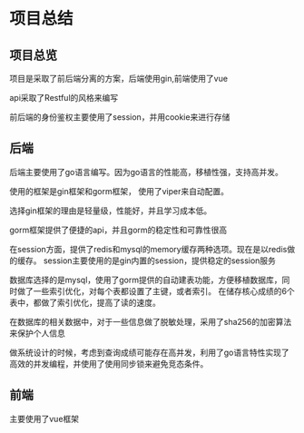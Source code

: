 # 项目总结

## 项目总览

项目是采取了前后端分离的方案，后端使用gin,前端使用了vue

api采取了Restful的风格来编写

前后端的身份鉴权主要使用了session，并用cookie来进行存储

## 后端
 
后端主要使用了go语言编写。因为go语言的性能高，移植性强，支持高并发。

使用的框架是gin框架和gorm框架， 使用了viper来自动配置。

选择gin框架的理由是轻量级，性能好，并且学习成本低。

gorm框架提供了便捷的api，并且gorm的稳定性和可靠性很高

在session方面，提供了redis和mysql的memory缓存两种选项。现在是以redis做的缓存。
session主要使用的是gin内置的session，提供稳定的session服务

数据库选择的是mysql，使用了gorm提供的自动建表功能，方便移植数据库，同时做了一些索引优化，对每个表都设置了主键，或者索引。
在储存核心成绩的6个表中，都做了索引优化，提高了读的速度。

在数据库的相关数据中，对于一些信息做了脱敏处理，采用了sha256的加密算法来保护个人信息

做系统设计的时候，考虑到查询成绩可能存在高并发，利用了go语言特性实现了高效的并发编程，并使用了使用同步锁来避免竞态条件。



## 前端

主要使用了vue框架